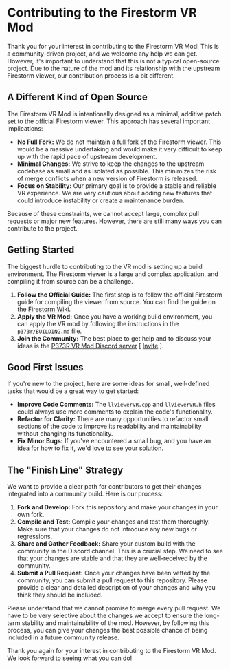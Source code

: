 # Contributing to the Firestorm VR Mod

Thank you for your interest in contributing to the Firestorm VR Mod! This is a community-driven project, and we welcome any help we can get. However, it's important to understand that this is not a typical open-source project. Due to the nature of the mod and its relationship with the upstream Firestorm viewer, our contribution process is a bit different.

## A Different Kind of Open Source

The Firestorm VR Mod is intentionally designed as a minimal, additive patch set to the official Firestorm viewer. This approach has several important implications:

- **No Full Fork:** We do not maintain a full fork of the Firestorm viewer. This would be a massive undertaking and would make it very difficult to keep up with the rapid pace of upstream development.
- **Minimal Changes:** We strive to keep the changes to the upstream codebase as small and as isolated as possible. This minimizes the risk of merge conflicts when a new version of Firestorm is released.
- **Focus on Stability:** Our primary goal is to provide a stable and reliable VR experience. We are very cautious about adding new features that could introduce instability or create a maintenance burden.

Because of these constraints, we cannot accept large, complex pull requests or major new features. However, there are still many ways you can contribute to the project.

## Getting Started

The biggest hurdle to contributing to the VR mod is setting up a build environment. The Firestorm viewer is a large and complex application, and compiling it from source can be a challenge.

1. **Follow the Official Guide:** The first step is to follow the official Firestorm guide for compiling the viewer from source. You can find the guide on the [Firestorm Wiki](https://wiki.firestormviewer.org/fs_compiling_firestorm).
2. **Apply the VR Mod:** Once you have a working build environment, you can apply the VR mod by following the instructions in the [`p373r/BUILDING.md`](./p373r/BUILDING.md) file.
3. **Join the Community:** The best place to get help and to discuss your ideas is the [P373R VR Mod Discord server](https://discordapp.com/channels/613119193734316042/613119193734316044) [ [Invite](https://discord.com/invite/QMJ9vCA) ].

## Good First Issues

If you're new to the project, here are some ideas for small, well-defined tasks that would be a great way to get started:

- **Improve Code Comments:** The `llviewerVR.cpp` and `llviewerVR.h` files could always use more comments to explain the code's functionality.
- **Refactor for Clarity:** There are many opportunities to refactor small sections of the code to improve its readability and maintainability without changing its functionality.
- **Fix Minor Bugs:** If you've encountered a small bug, and you have an idea for how to fix it, we'd love to see your solution.

## The "Finish Line" Strategy

We want to provide a clear path for contributors to get their changes integrated into a community build. Here is our process:

1. **Fork and Develop:** Fork this repository and make your changes in your own fork.
2. **Compile and Test:** Compile your changes and test them thoroughly. Make sure that your changes do not introduce any new bugs or regressions.
3. **Share and Gather Feedback:** Share your custom build with the community in the Discord channel. This is a crucial step. We need to see that your changes are stable and that they are well-received by the community.
4. **Submit a Pull Request:** Once your changes have been vetted by the community, you can submit a pull request to this repository. Please provide a clear and detailed description of your changes and why you think they should be included.

Please understand that we cannot promise to merge every pull request. We have to be very selective about the changes we accept to ensure the long-term stability and maintainability of the mod. However, by following this process, you can give your changes the best possible chance of being included in a future community release.

Thank you again for your interest in contributing to the Firestorm VR Mod. We look forward to seeing what you can do!

